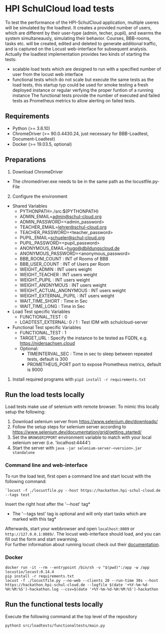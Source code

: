 # HPI SchulCloud load tests

To test the performance of the HPI-SchulCloud application, multiple useres will be simulated by the loadtest. It creates a provided number of users, which are different by their user-type (admin, techer, pupil), and swarms the system simultaneausly, simulating their behavior. Courses, BBB-rooms, tasks etc. will be created, edited and deleted to generate additional traffic, and is captured on the Locust web-interface for subsequent analysis.
Actually the loadtest implementation provides two kinds of starting the tests:
- scalable load tests which are designed to run with a specified number of user from the locust web interface
- functional tests which do not scale but execute the same tests as the load tests, this startup typ could be used for smoke testing a fresh deployed instance or regular verfying the proper funtion of a running instance
The functional tests provide the number of executed and failed tests as Prometheus metrics to allow alerting on failed tests.
## Requirements

- Python (>= 3.6.10)
- ChromeDriver (>= 90.0.4430.24, just necessary for BBB-Loadtest, Document-Loadtest)
- Docker (>= 19.03.5, optional)

## Preparations

1. Download ChromeDriver
- The chromedriver.exe needs to be in the same path as the locustfile.py-File
2. Configure the environment
- Shared Variables
  * PYTHONPATH=./src:${PYTHONPATH}
  * ADMIN_EMAIL=admin@schul-cloud.org
  * ADMIN_PASSWORD=<admin_password>
  * TEACHER_EMAIL=lehrer@schul-cloud.org
  * TEACHER_PASSWORD=<teacher_password>
  * PUPIL_EMAIL=schueler@schul-cloud.org
  * PUPIL_PASSWORD=<pupil_password>
  * ANONYMOUS_EMAIL=hugo@dbildungscloud.de
  * ANONYMOUS_PASSWORD=<anonymous_password>
  * BBB_ROOM_COUNT            : INT of Rooms of BBB
  * BBB_USER_COUNT            : INT of Users per Room
  * WEIGHT_ADMIN              : INT users weight
  * WEIGHT_TEACHER            : INT users weight
  * WEIGHT_PUPIL              : INT users weight
  * WEIGHT_ANONYMOUS          : INT users weight
  * WEIGHT_ACTUAL_ANONYMOUS   : INT users weight
  * WEIGHT_EXTERNAL_PUPIL     : INT users weight
  * WAIT_TIME_SHORT           : Time in Sec
  * WAIT_TIME_LONG            : Time in Sec
- Load Test specific Variables
  * FUNCTIONAL_TEST : 0  
  * LOADTEST_EXTERNAL: 0 / 1  : Test IDM with schulcloud-server
- Functional Test specific Variables
  * FUNCTIONAL_TEST : 1  
  * TARGET_URL      : Specify the instance to be tested as FQDN, e.g. https://nidersachsen.cloud
  * Optional: 
    * TIMEINTERVAL_SEC : Time in sec to sleep between repeated tests, default is 300
    * PROMETHEUS_PORT port to expose Prometheus metrics, default is 9000
1. Install required programs with `pip3 install -r requirements.txt`

## Run the load tests locally

Load tests make use of selenium with remote browser. To mimic this locally setup the following:

1. Download selenium server from https://www.selenium.dev/downloads/
1. Follow the setup steps for selenium server according to https://www.selenium.dev/documentation/grid/getting_started/
1. Set the `BROWSERIPPORT` environment variable to match with your local selenium server (i.e. 'localhost:4444')
1. Start the server with `java -jar selenium-server-<version>.jar standalone`

### Command line and web-interface
To run the load test, first open a command line and start locust with the following command:
```
`locust -f ./locustfile.py --host https://hackathon.hpi-schul-cloud.de --tags test`
```
Insert the right host after the '--host' tag*
*  The '--tags test' tag is optional and will only start tasks which are marked with this tag*

Afterwards, start your webbrowser and open `localhost:8089` or `http://127.0.0.1:8089/`. The locust web-interface should load, and you can fill out the form and start swarming. \
For further information about running locust check out their [documentation](https://docs.locust.io/en/stable/quickstart.html#start-locust).

### Docker

```
docker run -it --rm --entrypoint /bin/sh -v "$(pwd)":/app -w /app locustio/locust:0.14.4
pip install -r requirements.txt
locust -f ./locustfile.py --no-web --clients 20 --run-time 30s --host https://hackathon.hpi-schul-cloud.de --logfile $(date '+%Y-%m-%d-%H:%M:%S')-hackathon.log --csv=$(date '+%Y-%m-%d-%H:%M:%S')-hackathon
```

## Run the functional tests locally
Execute the following command at the top level of the repository
```
python3 src/loadtests/functionaltests/main.py
```
